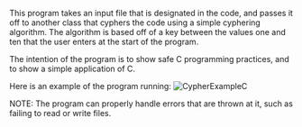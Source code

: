 This program takes an input file that is designated in the code, and passes it off to another class that cyphers the code using a simple cyphering algorithm.
The algorithm is based off of a key between the values one and ten that the user enters at the start of the program.

The intention of the program is to show safe C programming practices, and to show a simple application of C.

Here is an example of the program running:
![CypherExampleC](https://github.com/IRPCode/C-Cypher/assets/149165168/34700968-5892-4182-9e9c-d4eba44d3869)

NOTE: The program can properly handle errors that are thrown at it, such as failing to read or write files.
